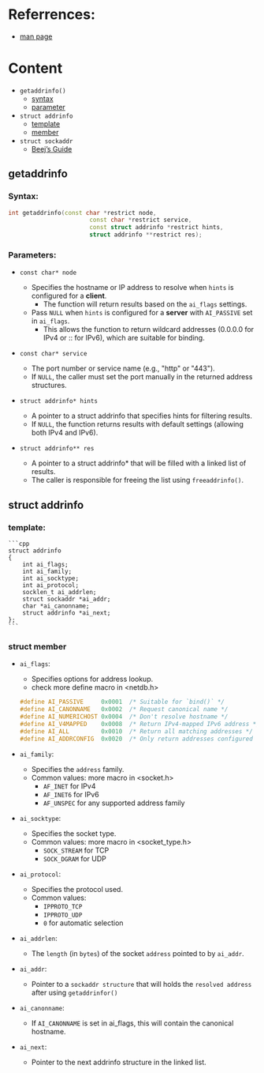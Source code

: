 # Referrences:
- [man page](https://man7.org/linux/man-pages/man3/getaddrinfo.3.html)

# Content
- `getaddrinfo()`
    - [syntax](#syntax)
    - [parameter](#parameters)
- `struct addrinfo`
    - [template](#template)
    - [member](#struct-member)
- `struct sockaddr`
    - [Beej’s Guide](https://beej.us/guide/bgnet/html/split/ip-addresses-structs-and-data-munging.html#structs)

## getaddrinfo
### Syntax: 
```cpp
int getaddrinfo(const char *restrict node,
                       const char *restrict service,
                       const struct addrinfo *restrict hints,
                       struct addrinfo **restrict res);
```
### Parameters:
- `const char* node`
    - Specifies the hostname or IP address to resolve when `hints` is configured for a **client**.
        - The function will return results based on the `ai_flags` settings.
    - Pass `NULL` when `hints` is configured for a **server** with `AI_PASSIVE` set in `ai_flags`.
        - This allows the function to return wildcard addresses (0.0.0.0 for IPv4 or :: for IPv6), which are suitable for binding.

- `const char* service`
    - The port number or service name (e.g., "http" or "443").
    - If `NULL`, the caller must set the port manually in the returned address structures.

- `struct addrinfo* hints`
    - A pointer to a struct addrinfo that specifies hints for filtering results.
    - If `NULL`, the function returns results with default settings (allowing both IPv4 and IPv6).

- `struct addrinfo** res`
    - A pointer to a struct addrinfo* that will be filled with a linked list of results.
    - The caller is responsible for freeing the list using `freeaddrinfo()`.

## struct addrinfo
### template:
    ```cpp
    struct addrinfo
    {
        int ai_flags;
        int ai_family;
        int ai_socktype;
        int ai_protocol;
        socklen_t ai_addrlen;
        struct sockaddr *ai_addr;
        char *ai_canonname;
        struct addrinfo *ai_next;
    };
    ```

### struct member
- `ai_flags`:
    - Specifies options for address lookup.
    - check more define macro in <netdb.h>
    ```cpp
    #define AI_PASSIVE     0x0001  /* Suitable for `bind()` */
    #define AI_CANONNAME   0x0002  /* Request canonical name */
    #define AI_NUMERICHOST 0x0004  /* Don't resolve hostname */
    #define AI_V4MAPPED    0x0008  /* Return IPv4-mapped IPv6 address */
    #define AI_ALL         0x0010  /* Return all matching addresses */
    #define AI_ADDRCONFIG  0x0020  /* Only return addresses configured on the system */
    ```
- `ai_family`: 
    - Specifies the `address` family.
    - Common values: more macro in <socket.h>
        - `AF_INET` for IPv4
        - `AF_INET6` for IPv6
        - `AF_UNSPEC` for any supported address family

- `ai_socktype`: 
    - Specifies the socket type.
    - Common values: more macro in <socket_type.h>
        - `SOCK_STREAM` for TCP
        - `SOCK_DGRAM` for UDP

- `ai_protocol`: 
    - Specifies the protocol used.
    - Common values:
        - `IPPROTO_TCP`
        - `IPPROTO_UDP`
        - `0` for automatic selection

- `ai_addrlen`: 
    - The `length` (in `bytes`) of the socket `address` pointed to by `ai_addr`.

- `ai_addr`: 
    - Pointer to a `sockaddr structure` that will holds the `resolved address` after using `getaddrinfor()`

- `ai_canonname`: 
    - If `AI_CANONNAME` is set in ai_flags, this will contain the canonical hostname.

- `ai_next`: 
    - Pointer to the next addrinfo structure in the linked list.
